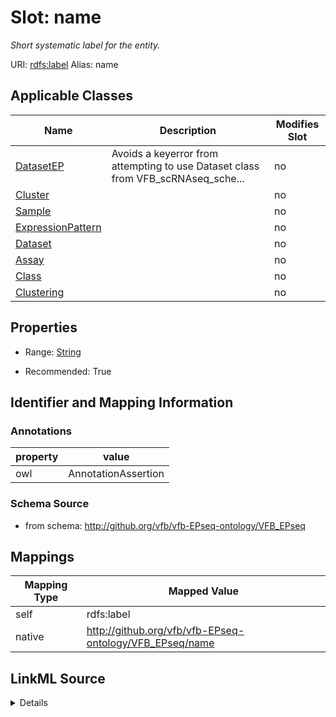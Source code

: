 

# Slot: name 


_Short systematic label for the entity._





URI: [rdfs:label](http://www.w3.org/2000/01/rdf-schema#label)
Alias: name

<!-- no inheritance hierarchy -->





## Applicable Classes

| Name | Description | Modifies Slot |
| --- | --- | --- |
| [DatasetEP](DatasetEP.md) | Avoids a keyerror from attempting to use Dataset class from VFB_scRNAseq_sche... |  no  |
| [Cluster](Cluster.md) |  |  no  |
| [Sample](Sample.md) |  |  no  |
| [ExpressionPattern](ExpressionPattern.md) |  |  no  |
| [Dataset](Dataset.md) |  |  no  |
| [Assay](Assay.md) |  |  no  |
| [Class](Class.md) |  |  no  |
| [Clustering](Clustering.md) |  |  no  |







## Properties

* Range: [String](String.md)

* Recommended: True





## Identifier and Mapping Information





### Annotations

| property | value |
| --- | --- |
| owl | AnnotationAssertion |




### Schema Source


* from schema: http://github.org/vfb/vfb-EPseq-ontology/VFB_EPseq




## Mappings

| Mapping Type | Mapped Value |
| ---  | ---  |
| self | rdfs:label |
| native | http://github.org/vfb/vfb-EPseq-ontology/VFB_EPseq/name |




## LinkML Source

<details>
```yaml
name: name
annotations:
  owl:
    tag: owl
    value: AnnotationAssertion
description: Short systematic label for the entity.
from_schema: http://github.org/vfb/vfb-EPseq-ontology/VFB_EPseq
rank: 1000
slot_uri: rdfs:label
alias: name
domain_of:
- Class
range: string
recommended: true

```
</details>